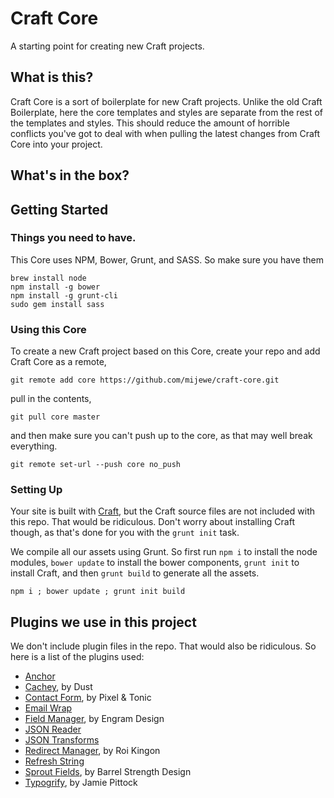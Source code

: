 # Craft Core
A starting point for creating new Craft projects.

## What is this?
Craft Core is a sort of boilerplate for new Craft projects. Unlike the old Craft Boilerplate, here the core templates and styles are separate from the rest of the templates and styles. This should reduce the amount of horrible conflicts you've got to deal with when pulling the latest changes from Craft Core into your project.

## What's in the box?

## Getting Started

### Things you need to have.
This Core uses NPM, Bower, Grunt, and SASS. So make sure you have them
```
brew install node
npm install -g bower
npm install -g grunt-cli
sudo gem install sass
```

### Using this Core

To create a new Craft project based on this Core, create your repo and add Craft Core as a remote,
```
git remote add core https://github.com/mijewe/craft-core.git
```
pull in the contents,
```
git pull core master
```
and then make sure you can't push up to the core, as that may well break everything.
```
git remote set-url --push core no_push
```

### Setting Up
Your site is built with [Craft](http://craftcms.com), but the Craft source files are not included with this repo. That would be ridiculous. Don't worry about installing Craft though, as that's done for you with the ```grunt init``` task.

We compile all our assets using Grunt. So first run ```npm i``` to install the node modules, ```bower update``` to install the bower components, ```grunt init``` to install Craft, and then ```grunt build``` to generate all the assets.

```
npm i ; bower update ; grunt init build
```

## Plugins we use in this project
We don't include plugin files in the repo. That would also be ridiculous. So here is a list of the plugins used:
* [Anchor](https://github.com/mijewe/craft-anchor)
* [Cachey](https://github.com/dustcollective/craft-cachey), by Dust
* [Contact Form](https://github.com/pixelandtonic/ContactForm), by Pixel & Tonic
* [Email Wrap](https://github.com/mijewe/craft-emailwrap)
* [Field Manager](https://github.com/engram-design/FieldManager), by Engram Design
* [JSON Reader](https://github.com/mijewe/craft-jsonreader)
* [JSON Transforms](https://github.com/mijewe/craft-jsontransforms)
* [Redirect Manager](https://github.com/rkingon/Craft-Plugin--Redirect-Manager), by Roi Kingon
* [Refresh String](https://github.com/mijewe/craft-refreshstring.git)
* [Sprout Fields](http://sprout.barrelstrengthdesign.com/craft-plugins/fields), by Barrel Strength Design
* [Typogrify](https://github.com/jamiepittock/craft-typogrify), by Jamie Pittock
